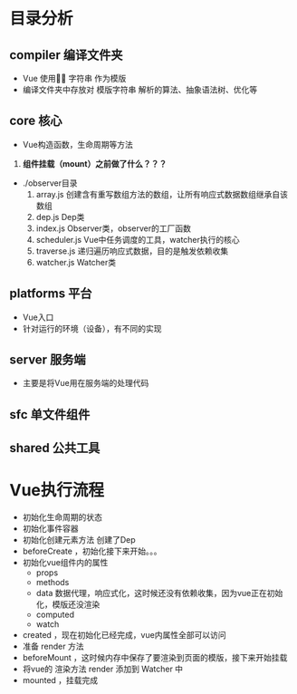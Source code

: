 # 目录分析
## compiler 编译文件夹
  - Vue 使用 字符串 作为模版
  - 编译文件夹中存放对 模版字符串 解析的算法、抽象语法树、优化等
## core 核心
  - Vue构造函数，生命周期等方法
  1. **组件挂载（mount）之前做了什么？？？**

  - ./observer目录
    1. array.js 创建含有重写数组方法的数组，让所有响应式数据数组继承自该数组
    2. dep.js Dep类
    3. index.js Observer类，observer的工厂函数
    4. scheduler.js Vue中任务调度的工具，watcher执行的核心
    5. traverse.js 递归遍历响应式数据，目的是触发依赖收集
    6. watcher.js Watcher类
    
## platforms 平台
  - Vue入口
  - 针对运行的环境（设备），有不同的实现
## server 服务端
  - 主要是将Vue用在服务端的处理代码
## sfc 单文件组件
## shared 公共工具 

# Vue执行流程
- 初始化生命周期的状态
- 初始化事件容器
- 初始化创建元素方法
    创建了Dep
- beforeCreate ，初始化接下来开始。。。
- 初始化vue组件内的属性
  - props
  - methods
  - data
      数据代理，响应式化，这时候还没有依赖收集，因为vue正在初始化，模版还没渲染
  - computed
  - watch
- created ，现在初始化已经完成，vue内属性全部可以访问
- 准备 render 方法
- beforeMount ，这时候内存中保存了要渲染到页面的模版，接下来开始挂载
- 将vue的 渲染方法 render 添加到 Watcher 中
- mounted ，挂载完成